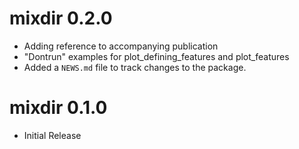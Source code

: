 # mixdir 0.2.0

* Adding reference to accompanying publication
* "Dontrun" examples for plot_defining_features and plot_features
* Added a `NEWS.md` file to track changes to the package.


# mixdir 0.1.0

* Initial Release
